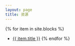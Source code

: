 ```yaml
---
layout: page
title: 资源
---
```


{% for item in site.blocks %}
- [{{ item.title }}]( {{item.url}} )
{% endfor %}

 
